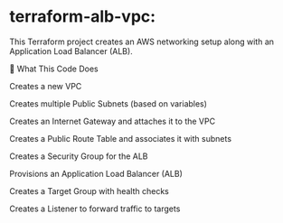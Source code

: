 # terraform-alb-vpc:

This Terraform project creates an AWS networking setup along with an Application Load Balancer (ALB).

🚀 What This Code Does

Creates a new VPC

Creates multiple Public Subnets (based on variables)

Creates an Internet Gateway and attaches it to the VPC

Creates a Public Route Table and associates it with subnets

Creates a Security Group for the ALB

Provisions an Application Load Balancer (ALB)

Creates a Target Group with health checks

Creates a Listener to forward traffic to targets
